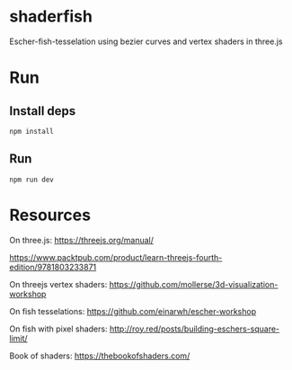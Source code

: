 # shaderfish
Escher-fish-tesselation using bezier curves and vertex shaders in three.js

# Run
## Install deps
```npm install```

## Run 
```npm run dev```

# Resources

On three.js:
https://threejs.org/manual/

https://www.packtpub.com/product/learn-threejs-fourth-edition/9781803233871

On threejs vertex shaders:
https://github.com/mollerse/3d-visualization-workshop

On fish tesselations:
https://github.com/einarwh/escher-workshop


On fish with pixel shaders:
http://roy.red/posts/building-eschers-square-limit/


Book of shaders:
https://thebookofshaders.com/